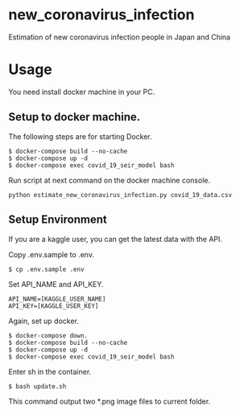 # new_coronavirus_infection

Estimation of new coronavirus infection people in Japan and China

# Usage

You need install docker machine in your PC.  

## Setup to docker machine.

The following steps are for starting Docker.

```
$ docker-compose build --no-cache
$ docker-compose up -d
$ docker-compose exec covid_19_seir_model bash
```

Run script at next command on the docker machine console.

```
python estimate_new_coronavirus_infection.py covid_19_data.csv
```

## Setup Environment

If you are a kaggle user, you can get the latest data with the API.

Copy .env.sample to .env.

```
$ cp .env.sample .env
```

Set API_NAME and API_KEY.

```
API_NAME=[KAGGLE_USER_NAME]
API_KEY=[KAGGLE_USER_KEY]
```

Again, set up docker.  

```
$ docker-compose down.
$ docker-compose build --no-cache
$ docker-compose up -d
$ docker-compose exec covid_19_seir_model bash
```

Enter sh in the container.

```
$ bash update.sh
```

This command output two *.png image files to current folder.
